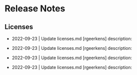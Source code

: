 # Release Notes

## Licenses
- 2022-09-23 | Update licenses.md  [rgeerkens]
 description: 

- 2022-09-23 | Update licenses.md  [rgeerkens]
 description: 

- 2022-09-23 | Update licenses.md  [rgeerkens]
 description: 

- 2022-09-23 | Update licenses.md  [rgeerkens]
 description: 
